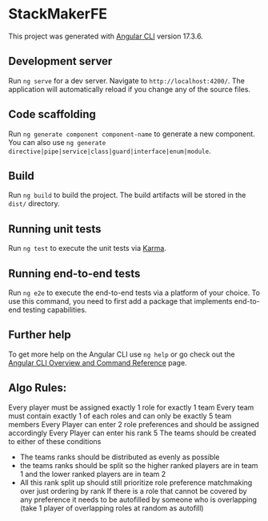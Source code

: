 # StackMakerFE

This project was generated with [Angular CLI](https://github.com/angular/angular-cli) version 17.3.6.

## Development server

Run `ng serve` for a dev server. Navigate to `http://localhost:4200/`. The application will automatically reload if you change any of the source files.

## Code scaffolding

Run `ng generate component component-name` to generate a new component. You can also use `ng generate directive|pipe|service|class|guard|interface|enum|module`.

## Build

Run `ng build` to build the project. The build artifacts will be stored in the `dist/` directory.

## Running unit tests

Run `ng test` to execute the unit tests via [Karma](https://karma-runner.github.io).

## Running end-to-end tests

Run `ng e2e` to execute the end-to-end tests via a platform of your choice. To use this command, you need to first add a package that implements end-to-end testing capabilities.

## Further help

To get more help on the Angular CLI use `ng help` or go check out the [Angular CLI Overview and Command Reference](https://angular.io/cli) page.


## Algo Rules:

Every player must be assigned exactly 1 role for exactly 1 team
Every team must contain exactly 1 of each roles and can only be exactly 5 team members
Every Player can enter 2 role preferences and should be assigned accordingly
Every Player can enter his rank 5 The teams should be created to either of these conditions 
 - The teams ranks should be distributed as evenly as possible 
 - the teams ranks should be split so the higher ranked players are in team 1 and the lower ranked players are in team 2 
 - All this rank split up should still prioritize role preference matchmaking over just ordering by rank
If there is a role that cannot be covered by any preference it needs to be autofilled by someone who is overlapping (take 1 player of overlapping roles at random as autofill)
